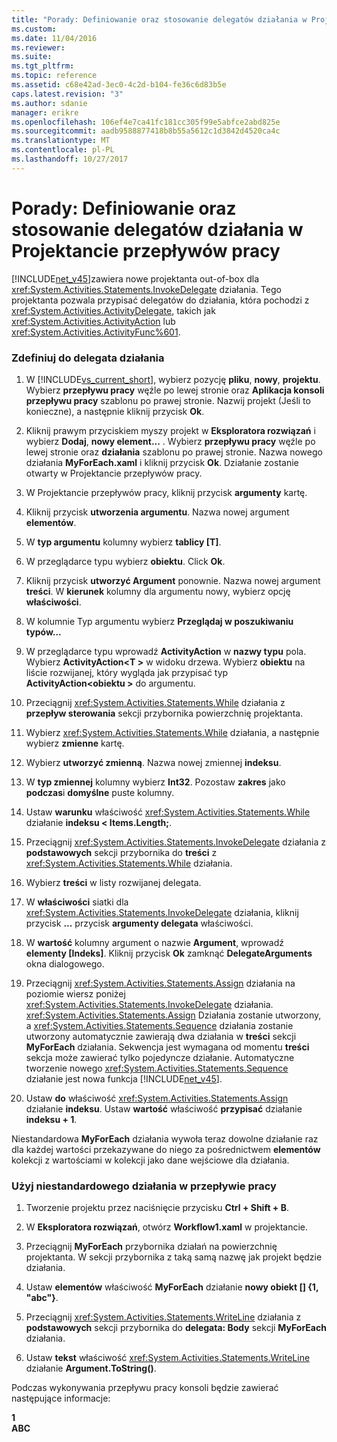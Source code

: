 ```yaml
---
title: "Porady: Definiowanie oraz stosowanie delegatów działania w Projektancie przepływów pracy | Dokumentacja firmy Microsoft"
ms.custom: 
ms.date: 11/04/2016
ms.reviewer: 
ms.suite: 
ms.tgt_pltfrm: 
ms.topic: reference
ms.assetid: c68e42ad-3ec0-4c2d-b104-fe36c6d83b5e
caps.latest.revision: "3"
ms.author: sdanie
manager: erikre
ms.openlocfilehash: 106ef4e7ca41fc181cc305f99e5abfce2abd825e
ms.sourcegitcommit: aadb9588877418b8b55a5612c1d3842d4520ca4c
ms.translationtype: MT
ms.contentlocale: pl-PL
ms.lasthandoff: 10/27/2017
---
```

# <a name="how-to-define-and-consume-activity-delegates-in-the-workflow-designer"></a>Porady: Definiowanie oraz stosowanie delegatów działania w Projektancie przepływów pracy
[!INCLUDE[net_v45](../ide/includes/net_v45_md.md)]zawiera nowe projektanta out-of-box dla <xref:System.Activities.Statements.InvokeDelegate> działania. Tego projektanta pozwala przypisać delegatów do działania, która pochodzi z <xref:System.Activities.ActivityDelegate>, takich jak <xref:System.Activities.ActivityAction> lub <xref:System.Activities.ActivityFunc%601>.  
  
### <a name="define-an-activity-delegate"></a>Zdefiniuj do delegata działania  
  
1.  W [!INCLUDE[vs_current_short](../code-quality/includes/vs_current_short_md.md)], wybierz pozycję **pliku**, **nowy**, **projektu**. Wybierz **przepływu pracy** węźle po lewej stronie oraz **Aplikacja konsoli przepływu pracy** szablonu po prawej stronie. Nazwij projekt (Jeśli to konieczne), a następnie kliknij przycisk **Ok**.  
  
2.  Kliknij prawym przyciskiem myszy projekt w **Eksploratora rozwiązań** i wybierz **Dodaj**, **nowy element...** . Wybierz **przepływu pracy** węźle po lewej stronie oraz **działania** szablonu po prawej stronie. Nazwa nowego działania **MyForEach.xaml** i kliknij przycisk **Ok**. Działanie zostanie otwarty w Projektancie przepływów pracy.  
  
3.  W Projektancie przepływów pracy, kliknij przycisk **argumenty** kartę.  
  
4.  Kliknij przycisk **utworzenia argumentu**. Nazwa nowej argument **elementów**.  
  
5.  W **typ argumentu** kolumny wybierz **tablicy [T]**.  
  
6.  W przeglądarce typu wybierz **obiektu**. Click **Ok**.  
  
7.  Kliknij przycisk **utworzyć Argument** ponownie. Nazwa nowej argument **treści**. W **kierunek** kolumny dla argumentu nowy, wybierz opcję **właściwości**.  
  
8.  W kolumnie Typ argumentu wybierz **Przeglądaj w poszukiwaniu typów...**  
  
9. W przeglądarce typu wprowadź **ActivityAction** w **nazwy typu** pola. Wybierz **ActivityAction\<T >** w widoku drzewa. Wybierz **obiektu** na liście rozwijanej, który wygląda jak przypisać typ **ActivityAction\<obiektu >** do argumentu.  
  
10. Przeciągnij <xref:System.Activities.Statements.While> działania z **przepływ sterowania** sekcji przybornika powierzchnię projektanta.  
  
11. Wybierz <xref:System.Activities.Statements.While> działania, a następnie wybierz **zmienne** kartę.  
  
12. Wybierz **utworzyć zmienną**. Nazwa nowej zmiennej **indeksu**.  
  
13. W **typ zmiennej** kolumny wybierz **Int32**. Pozostaw **zakres** jako **podczas**i **domyślne** puste kolumny.  
  
14. Ustaw **warunku** właściwość <xref:System.Activities.Statements.While> działanie **indeksu < Items.Length;**.  
  
15. Przeciągnij <xref:System.Activities.Statements.InvokeDelegate> działania z **podstawowych** sekcji przybornika do **treści** z <xref:System.Activities.Statements.While> działania.  
  
16. Wybierz **treści** w listy rozwijanej delegata.  
  
17. W **właściwości** siatki dla <xref:System.Activities.Statements.InvokeDelegate> działania, kliknij przycisk **...**  przycisk **argumenty delegata** właściwości.  
  
18. W **wartość** kolumny argument o nazwie **Argument**, wprowadź **elementy [Indeks]**. Kliknij przycisk **Ok** zamknąć **DelegateArguments** okna dialogowego.  
  
19. Przeciągnij <xref:System.Activities.Statements.Assign> działania na poziomie wiersz poniżej <xref:System.Activities.Statements.InvokeDelegate> działania. <xref:System.Activities.Statements.Assign> Działania zostanie utworzony, a <xref:System.Activities.Statements.Sequence> działania zostanie utworzony automatycznie zawierają dwa działania w **treści** sekcji **MyForEach** działania. Sekwencja jest wymagana od momentu **treści** sekcja może zawierać tylko pojedyncze działanie. Automatyczne tworzenie nowego <xref:System.Activities.Statements.Sequence> działanie jest nowa funkcja [!INCLUDE[net_v45](../ide/includes/net_v45_md.md)].  
  
20. Ustaw **do** właściwość <xref:System.Activities.Statements.Assign> działanie **indeksu**. Ustaw **wartość** właściwość **przypisać** działanie **indeksu + 1**.  
  
 Niestandardowa **MyForEach** działania wywoła teraz dowolne działanie raz dla każdej wartości przekazywane do niego za pośrednictwem **elementów** kolekcji z wartościami w kolekcji jako dane wejściowe dla działania.  
  
### <a name="use-the-custom-activity-in-a-workflow"></a>Użyj niestandardowego działania w przepływie pracy  
  
1.  Tworzenie projektu przez naciśnięcie przycisku **Ctrl + Shift + B**.  
  
2.  W **Eksploratora rozwiązań**, otwórz **Workflow1.xaml** w projektancie.  
  
3.  Przeciągnij **MyForEach** przybornika działań na powierzchnię projektanta. W sekcji przybornika z taką samą nazwę jak projekt będzie działania.  
  
4.  Ustaw **elementów** właściwość **MyForEach** działanie **nowy obiekt [] {1, "abc"}**.  
  
5.  Przeciągnij <xref:System.Activities.Statements.WriteLine> działania z **podstawowych** sekcji przybornika do **delegata: Body** sekcji **MyForEach** działania.  
  
6.  Ustaw **tekst** właściwość <xref:System.Activities.Statements.WriteLine> działanie **Argument.ToString()**.  
  
 Podczas wykonywania przepływu pracy konsoli będzie zawierać następujące informacje:  
  
 **1**   
**ABC**